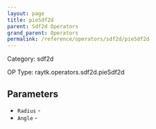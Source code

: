 ```yaml
---
layout: page
title: pieSdf2d
parent: Sdf2d Operators
grand_parent: Operators
permalink: /reference/operators/sdf2d/pieSdf2d
---
```


Category: sdf2d

OP Type: raytk.operators.sdf2d.pieSdf2d

## Parameters

* `Radius` - 
* `Angle` -
